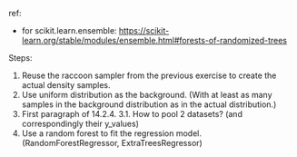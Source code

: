 ref:

 - for scikit.learn.ensemble: https://scikit-learn.org/stable/modules/ensemble.html#forests-of-randomized-trees


Steps:

1. Reuse the raccoon sampler from the previous exercise to create the actual density samples.
2. Use uniform distribution as the background. (With at least as many samples in the background distribution as in the actual distribution.)
3. First paragraph of 14.2.4.
	3.1. How to pool 2 datasets? (and correspondingly their y_values)
4. Use a random forest to fit the regression model. (RandomForestRegressor, ExtraTreesRegressor)

